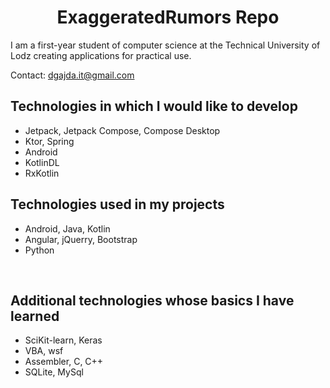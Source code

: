 <h1 align="center">ExaggeratedRumors Repo</h1>

I am a first-year student of computer science at the Technical University of Lodz creating applications for practical use. 

Contact:  dgajda.it@gmail.com

## Technologies in which I would like to develop

- Jetpack, Jetpack Compose, Compose Desktop
- Ktor, Spring
- Android
- KotlinDL
- RxKotlin


## Technologies used in my projects

- Android, Java, Kotlin
- Angular, jQuerry, Bootstrap
- Python

&nbsp;

## Additional technologies whose basics I have learned

- SciKit-learn, Keras
- VBA, wsf
- Assembler, C, C++
- SQLite, MySql

&nbsp;


